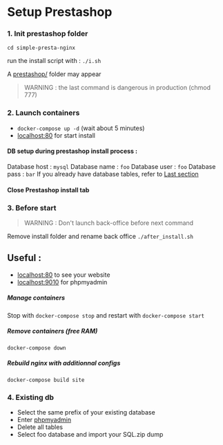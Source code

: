# Setup Prestashop

### 1. Init prestashop folder

`cd simple-presta-nginx`

run the install script  with :
`./i.sh`

A [prestashop/](prestashop) folder may appear

> WARNING : the last command is dangerous in production (chmod 777)

### 2. Launch containers

- `docker-compose up -d` (wait about 5 minutes)
- [localhost:80](http://localhost) for start install

#### DB setup during prestashop install process :
Database host : `mysql`
Database name : `foo`
Database user : `foo`
Database pass : `bar`
If you already have database tables, refer to [Last section](#-4.-existing-db)

#### Close Prestashop install tab 

### 3. Before start
> WARNING : Don't launch back-office before next command

Remove install folder and rename back office
`./after_install.sh`

## Useful :
- [localhost:80](http://localhost) to see your website
- [localhost:9010](http://localhost:9010) for phpmyadmin

##### Manage containers
Stop with `docker-compose stop` and restart with `docker-compose start`
##### Remove containers (free RAM)
`docker-compose down`

##### Rebuild nginx with additionnal configs
`docker-compose build site`

### 4. Existing db
- Select the same prefix of your existing database
- Enter [phpmyadmin](http://localhost:9010)
- Delete all tables
- Select foo database and import your SQL.zip dump